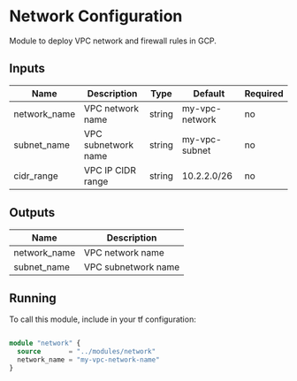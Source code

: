 # Network Configuration

 Module to deploy VPC network and firewall rules in GCP.

## Inputs

| Name          | Description       | Type    | Default         | Required  |
|-------------- |------------------ |-------- |---------------- |---------- |
| network_name  | VPC network name  | string  | my-vpc-network  | no  |
| subnet_name   | VPC subnetwork name | string | my-vpc-subnet | no |
| cidr_range    | VPC IP CIDR range | string  | 10.2.2.0/26 | no  |

## Outputs

| Name          | Description
|-------------- |------------------
| network_name  | VPC network name
| subnet_name   | VPC subnetwork name

## Running

To call this module, include in your tf configuration:

```terraform

module "network" {
  source       = "../modules/network"
  network_name = "my-vpc-network-name" 
}

```
